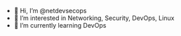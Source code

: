 - 👋 Hi, I’m @netdevsecops
- 👀 I’m interested in Networking, Security, DevOps, Linux
- 🌱 I’m currently learning DevOps

<!---
netdevsecops/netdevsecops is a ✨ special ✨ repository because its `README.md` (this file) appears on your GitHub profile.
You can click the Preview link to take a look at your changes.
--->
